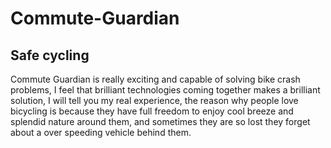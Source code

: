 # Commute-Guardian
## Safe cycling

Commute Guardian is really exciting and capable of solving bike crash problems, I feel that brilliant technologies coming together makes a brilliant solution, I will tell you my real experience, the reason why people love bicycling is because they have full freedom to enjoy cool breeze and splendid nature around them, and sometimes they are so lost they forget about a over speeding vehicle behind them.

